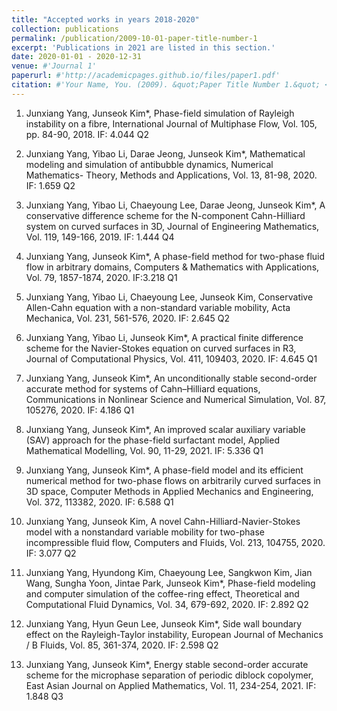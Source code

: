 ```yaml
---
title: "Accepted works in years 2018-2020"
collection: publications
permalink: /publication/2009-10-01-paper-title-number-1
excerpt: 'Publications in 2021 are listed in this section.'
date: 2020-01-01 - 2020-12-31
venue: #'Journal 1'
paperurl: #'http://academicpages.github.io/files/paper1.pdf'
citation: #'Your Name, You. (2009). &quot;Paper Title Number 1.&quot; <i>Journal 1</i>. 1(1).'
---
```


1. Junxiang Yang, Junseok Kim*, Phase-field simulation of Rayleigh instability on a fibre, International Journal of Multiphase Flow, Vol. 105, pp. 84-90, 2018. IF: 4.044 Q2

2. Junxiang Yang, Yibao Li, Darae Jeong, Junseok Kim*, Mathematical modeling and simulation of antibubble dynamics, Numerical Mathematics- Theory, Methods and Applications, Vol. 13, 81-98, 2020. IF: 1.659 Q2

3. Junxiang Yang, Yibao Li, Chaeyoung Lee, Darae Jeong, Junseok Kim*, A conservative difference scheme for the N-component Cahn-Hilliard system on curved surfaces in 3D, Journal of Engineering Mathematics, Vol. 119, 149-166, 2019. IF: 1.444 Q4

4. Junxiang Yang, Junseok Kim*, A phase-field method for two-phase fluid flow in arbitrary domains, Computers & Mathematics with Applications, Vol. 79, 1857-1874, 2020. IF:3.218 Q1

5. Junxiang Yang, Yibao Li, Chaeyoung Lee, Junseok Kim, Conservative Allen-Cahn equation with a non-standard variable mobility, Acta Mechanica, Vol. 231, 561-576, 2020. IF: 2.645 Q2

6. Junxiang Yang, Yibao Li, Junseok Kim*, A practical finite difference scheme for the Navier-Stokes equation on curved surfaces in R3, Journal of Computational Physics, Vol. 411, 109403, 2020. IF: 4.645 Q1

7. Junxiang Yang, Junseok Kim*, An unconditionally stable second-order accurate method for systems of Cahn–Hilliard equations, Communications in Nonlinear Science and Numerical Simulation, Vol. 87, 105276, 2020. IF: 4.186 Q1

8. Junxiang Yang, Junseok Kim*, An improved scalar auxiliary variable (SAV) approach for the phase-field surfactant model, Applied Mathematical Modelling, Vol. 90, 11-29, 2021. IF: 5.336 Q1

9. Junxiang Yang, Junseok Kim*, A phase-field model and its efficient numerical method for two-phase flows on arbitrarily curved surfaces in 3D space, Computer Methods in Applied Mechanics and Engineering, Vol. 372, 113382, 2020. IF: 6.588 Q1

10. Junxiang Yang, Junseok Kim, A novel Cahn-Hilliard-Navier-Stokes model with a nonstandard variable mobility for two-phase incompressible fluid flow, Computers and Fluids, Vol. 213, 104755, 2020. IF: 3.077 Q2

11. Junxiang Yang, Hyundong Kim, Chaeyoung Lee, Sangkwon Kim, Jian Wang, Sungha Yoon, Jintae Park, Junseok Kim*, Phase-field modeling and computer simulation of the coffee-ring effect, Theoretical and Computational Fluid Dynamics, Vol. 34, 679-692, 2020. IF: 2.892 Q2

12. Junxiang Yang, Hyun Geun Lee, Junseok Kim*, Side wall boundary effect on the Rayleigh-Taylor instability, European Journal of Mechanics / B Fluids, Vol. 85, 361-374, 2020. IF: 2.598 Q2

13. Junxiang Yang, Junseok Kim*, Energy stable second-order accurate scheme for the microphase separation of periodic diblock copolymer, East Asian Journal on Applied Mathematics, Vol. 11, 234-254, 2021. IF: 1.848 Q3
